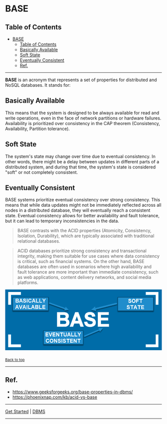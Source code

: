 # BASE

## Table of Contents
<!-- TOC -->
* [BASE](#base)
  * [Table of Contents](#table-of-contents)
  * [Basically Available](#basically-available)
  * [Soft State](#soft-state)
  * [Eventually Consistent](#eventually-consistent)
  * [Ref.](#ref)
<!-- TOC -->
---

**BASE** is an acronym that represents a set of properties for distributed and NoSQL databases. It stands for:

## Basically Available

This means that the system is designed to be always available for read and write operations, even in the face of network partitions or hardware failures. Availability is prioritized over consistency in the CAP theorem (Consistency, Availability, Partition tolerance).


## Soft State

The system's state may change over time due to eventual consistency. In other words, there might be a delay between updates in different parts of a distributed system, and during that time, the system's state is considered "soft" or not completely consistent.


## Eventually Consistent

BASE systems prioritize eventual consistency over strong consistency. This means that while data updates might not be immediately reflected across all nodes in a distributed database, they will eventually reach a consistent state. Eventual consistency allows for better availability and fault tolerance, but it can lead to temporary inconsistencies in the data.


>BASE contrasts with the ACID properties (Atomicity, Consistency, Isolation, Durability), which are typically associated with traditional relational databases. 

>ACID databases prioritize strong consistency and transactional integrity, making them suitable for use cases where data consistency is critical, such as financial systems. On the other hand, BASE databases are often used in scenarios where high availability and fault tolerance are more important than immediate consistency, such as web applications, content delivery networks, and social media platforms.

![img.png](../../img/base.png)

<sub>[Back to top](#table-of-contents)</sub>

---

## Ref.

- https://www.geeksforgeeks.org/base-properties-in-dbms/
- https://phoenixnap.com/kb/acid-vs-base

---

[Get Started](../../get-started.md) |
[DBMS](../../get-started.md#database-management-systems)

___
